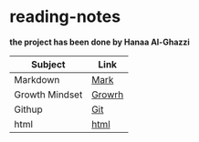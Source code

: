 # reading-notes


**the project has been done by Hanaa Al-Ghazzi**




| Subject         |      Link     |
| -------------   | ------------- |
| Markdown | [Mark](/mnt/c/Users/Student/reading-notes/Getting.md) |
|  Growth Mindset   | [Growrh](/mnt/c/Users/Student/reading-notes/setting.md)  |
|    Githup  | [Git](/mnt/c/Users/Student/reading-notes/work.md)  |
|  html | [html](/mnt/c/Users/Student/reading-notes/remote.md)  |
